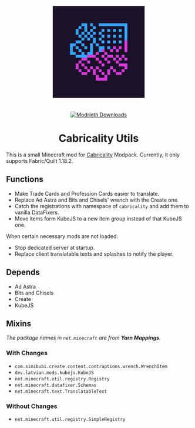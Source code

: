 <div align="center">
  <img src="https://github.com/DM-Earth/Cabricality-Utils/blob/1.18/icon.png?raw=true" width = 250 alt="Cabricality Utils">
  </img>
</div>

<div align="center">
  <br>
  </br>
  <a href="https://modrinth.com/mod/cabricality-utils" title="Modrinth">
    <img src="https://img.shields.io/modrinth/dt/cabricality-utils?label=Downloads&style=for-the-badge&labelColor=1b122a&color=blueviolet" height = 35 alt="Modrinth Downloads">
    </img>
  </a>
</div>

<h1 align="center"> Cabricality Utils </h1>

This is a small Minecraft mod for [Cabricality](https://github.com/DM-Earth/Cabricality) Modpack. Currently, it only supports Fabric/Quilt 1.18.2.

## Functions

- Make Trade Cards and Profession Cards easier to translate.
- Replace Ad Astra and Bits and Chisels' wrench with the Create one.
- Catch the registrations with namespace of `cabricality` and add them to vanilla DataFixers.
- Move items form KubeJS to a new item group instead of that KubeJS one.

When certain necessary mods are not loaded:

- Stop dedicated server at startup.
- Replace client translatable texts and splashes to notify the player.

## Depends

- Ad Astra
- Bits and Chisels
- Create
- KubeJS

## Mixins

*The package names in `net.minecraft` are from **Yarn Mappings**.*

### With Changes

- `com.simibubi.create.content.contraptions.wrench.WrenchItem`
- `dev.latvian.mods.kubejs.KubeJS`
- `net.minecraft.util.registry.Registry`
- `net.minecraft.datafixer.Schemas`
- `net.minecraft.text.TranslatableText`

### Without Changes

- `net.minecraft.util.registry.SimpleRegistry`
